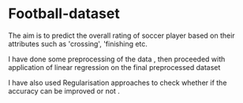 # Football-dataset

The aim is to predict the overall rating of soccer player based on their attributes such as 'crossing', 'finishing etc. 

I have done some preprocessing of the data , then proceeded with application of linear regression on the final preprocessed dataset 

I have also used Regularisation approaches to check whether if the accuracy can be improved or not .
